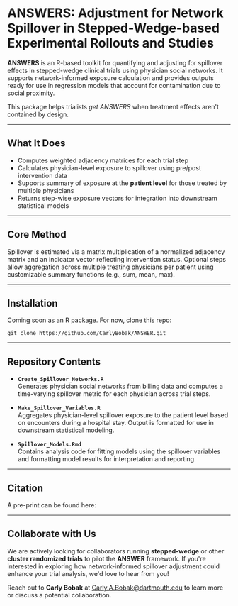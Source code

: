 # ANSWERS: Adjustment for Network Spillover in Stepped-Wedge-based Experimental Rollouts and Studies

**ANSWERS** is an R-based toolkit for quantifying and adjusting for spillover effects in stepped-wedge clinical trials using physician social networks. It supports network-informed exposure calculation and provides outputs ready for use in regression models that account for contamination due to social proximity.

This package helps trialists *get ANSWERS* when treatment effects aren't contained by design.

---

## What It Does

- Computes weighted adjacency matrices for each trial step
- Calculates physician-level exposure to spillover using pre/post intervention data
- Supports summary of exposure at the **patient level** for those treated by multiple physicians
- Returns step-wise exposure vectors for integration into downstream statistical models

---

## Core Method

Spillover is estimated via a matrix multiplication of a normalized adjacency matrix and an indicator vector reflecting intervention status. Optional steps allow aggregation across multiple treating physicians per patient using customizable summary functions (e.g., sum, mean, max).

---

## Installation

Coming soon as an R package. For now, clone this repo:

```
git clone https://github.com/CarlyBobak/ANSWER.git
```

---

## Repository Contents

- **`Create_Spillover_Networks.R`**  
  Generates physician social networks from billing data and computes a time-varying spillover metric for each physician across trial steps.

- **`Make_Spillover_Variables.R`**  
  Aggregates physician-level spillover exposure to the patient level based on encounters during a hospital stay. Output is formatted for use in downstream statistical modeling.

- **`Spillover_Models.Rmd`**  
  Contains analysis code for fitting models using the spillover variables and formatting model results for interpretation and reporting.

---

## Citation

A pre-print can be found here:

---

## Collaborate with Us

We are actively looking for collaborators running **stepped-wedge** or other **cluster randomized trials** to pilot the **ANSWER** framework. If you're interested in exploring how network-informed spillover adjustment could enhance your trial analysis, we'd love to hear from you!

Reach out to **Carly Bobak** at [Carly.A.Bobak@dartmouth.edu](mailto:Carly.A.Bobak@dartmouth.edu) to learn more or discuss a potential collaboration.


